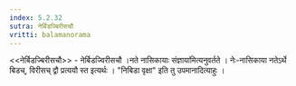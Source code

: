 ```yaml
---
index: 5.2.32
sutra: नेर्बिडज्बिरीसचौ
vritti: balamanorama
---
```


<<नेर्बिडज्बिरीसचौ>> - नेर्बिडज्विरीसचौ ।नते नासिकायाः संज्ञाया॑मित्यनुवर्तते । नेः-नासिकाया नतेऽर्थे बिडच्, विरीसच् द्वौ प्रत्ययौ स्त इत्यर्थः । "निबिडा वृक्षा" इति तु उपमानादित्याहुः । 